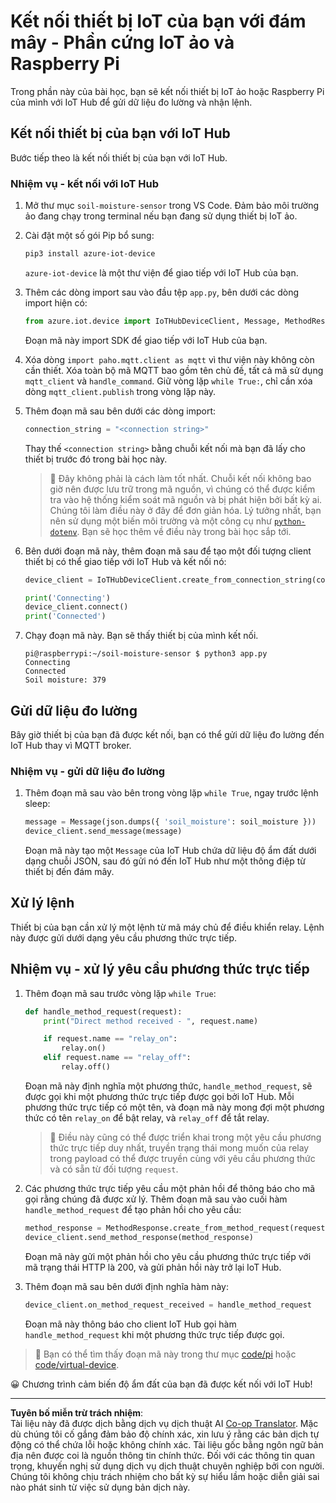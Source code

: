 <!--
CO_OP_TRANSLATOR_METADATA:
{
  "original_hash": "3ac42e284a7222c0e83d2d43231a364f",
  "translation_date": "2025-08-27T22:03:41+00:00",
  "source_file": "2-farm/lessons/4-migrate-your-plant-to-the-cloud/single-board-computer-connect-hub.md",
  "language_code": "vi"
}
-->
# Kết nối thiết bị IoT của bạn với đám mây - Phần cứng IoT ảo và Raspberry Pi

Trong phần này của bài học, bạn sẽ kết nối thiết bị IoT ảo hoặc Raspberry Pi của mình với IoT Hub để gửi dữ liệu đo lường và nhận lệnh.

## Kết nối thiết bị của bạn với IoT Hub

Bước tiếp theo là kết nối thiết bị của bạn với IoT Hub.

### Nhiệm vụ - kết nối với IoT Hub

1. Mở thư mục `soil-moisture-sensor` trong VS Code. Đảm bảo môi trường ảo đang chạy trong terminal nếu bạn đang sử dụng thiết bị IoT ảo.

1. Cài đặt một số gói Pip bổ sung:

    ```sh
    pip3 install azure-iot-device
    ```

    `azure-iot-device` là một thư viện để giao tiếp với IoT Hub của bạn.

1. Thêm các dòng import sau vào đầu tệp `app.py`, bên dưới các dòng import hiện có:

    ```python
    from azure.iot.device import IoTHubDeviceClient, Message, MethodResponse
    ```

    Đoạn mã này import SDK để giao tiếp với IoT Hub của bạn.

1. Xóa dòng `import paho.mqtt.client as mqtt` vì thư viện này không còn cần thiết. Xóa toàn bộ mã MQTT bao gồm tên chủ đề, tất cả mã sử dụng `mqtt_client` và `handle_command`. Giữ vòng lặp `while True:`, chỉ cần xóa dòng `mqtt_client.publish` trong vòng lặp này.

1. Thêm đoạn mã sau bên dưới các dòng import:

    ```python
    connection_string = "<connection string>"
    ```

    Thay thế `<connection string>` bằng chuỗi kết nối mà bạn đã lấy cho thiết bị trước đó trong bài học này.

    > 💁 Đây không phải là cách làm tốt nhất. Chuỗi kết nối không bao giờ nên được lưu trữ trong mã nguồn, vì chúng có thể được kiểm tra vào hệ thống kiểm soát mã nguồn và bị phát hiện bởi bất kỳ ai. Chúng tôi làm điều này ở đây để đơn giản hóa. Lý tưởng nhất, bạn nên sử dụng một biến môi trường và một công cụ như [`python-dotenv`](https://pypi.org/project/python-dotenv/). Bạn sẽ học thêm về điều này trong bài học sắp tới.

1. Bên dưới đoạn mã này, thêm đoạn mã sau để tạo một đối tượng client thiết bị có thể giao tiếp với IoT Hub và kết nối nó:

    ```python
    device_client = IoTHubDeviceClient.create_from_connection_string(connection_string)

    print('Connecting')
    device_client.connect()
    print('Connected')
    ```

1. Chạy đoạn mã này. Bạn sẽ thấy thiết bị của mình kết nối.

    ```output
    pi@raspberrypi:~/soil-moisture-sensor $ python3 app.py 
    Connecting
    Connected
    Soil moisture: 379
    ```

## Gửi dữ liệu đo lường

Bây giờ thiết bị của bạn đã được kết nối, bạn có thể gửi dữ liệu đo lường đến IoT Hub thay vì MQTT broker.

### Nhiệm vụ - gửi dữ liệu đo lường

1. Thêm đoạn mã sau vào bên trong vòng lặp `while True`, ngay trước lệnh sleep:

    ```python
    message = Message(json.dumps({ 'soil_moisture': soil_moisture }))
    device_client.send_message(message)
    ```

    Đoạn mã này tạo một `Message` của IoT Hub chứa dữ liệu độ ẩm đất dưới dạng chuỗi JSON, sau đó gửi nó đến IoT Hub như một thông điệp từ thiết bị đến đám mây.

## Xử lý lệnh

Thiết bị của bạn cần xử lý một lệnh từ mã máy chủ để điều khiển relay. Lệnh này được gửi dưới dạng yêu cầu phương thức trực tiếp.

## Nhiệm vụ - xử lý yêu cầu phương thức trực tiếp

1. Thêm đoạn mã sau trước vòng lặp `while True`:

    ```python
    def handle_method_request(request):
        print("Direct method received - ", request.name)
    
        if request.name == "relay_on":
            relay.on()
        elif request.name == "relay_off":
            relay.off()    
    ```

    Đoạn mã này định nghĩa một phương thức, `handle_method_request`, sẽ được gọi khi một phương thức trực tiếp được gọi bởi IoT Hub. Mỗi phương thức trực tiếp có một tên, và đoạn mã này mong đợi một phương thức có tên `relay_on` để bật relay, và `relay_off` để tắt relay.

    > 💁 Điều này cũng có thể được triển khai trong một yêu cầu phương thức trực tiếp duy nhất, truyền trạng thái mong muốn của relay trong payload có thể được truyền cùng với yêu cầu phương thức và có sẵn từ đối tượng `request`.

1. Các phương thức trực tiếp yêu cầu một phản hồi để thông báo cho mã gọi rằng chúng đã được xử lý. Thêm đoạn mã sau vào cuối hàm `handle_method_request` để tạo phản hồi cho yêu cầu:

    ```python
    method_response = MethodResponse.create_from_method_request(request, 200)
    device_client.send_method_response(method_response)
    ```

    Đoạn mã này gửi một phản hồi cho yêu cầu phương thức trực tiếp với mã trạng thái HTTP là 200, và gửi phản hồi này trở lại IoT Hub.

1. Thêm đoạn mã sau bên dưới định nghĩa hàm này:

    ```python
    device_client.on_method_request_received = handle_method_request
    ```

    Đoạn mã này thông báo cho client IoT Hub gọi hàm `handle_method_request` khi một phương thức trực tiếp được gọi.

> 💁 Bạn có thể tìm thấy đoạn mã này trong thư mục [code/pi](../../../../../2-farm/lessons/4-migrate-your-plant-to-the-cloud/code/pi) hoặc [code/virtual-device](../../../../../2-farm/lessons/4-migrate-your-plant-to-the-cloud/code/virtual-device).

😀 Chương trình cảm biến độ ẩm đất của bạn đã được kết nối với IoT Hub!

---

**Tuyên bố miễn trừ trách nhiệm**:  
Tài liệu này đã được dịch bằng dịch vụ dịch thuật AI [Co-op Translator](https://github.com/Azure/co-op-translator). Mặc dù chúng tôi cố gắng đảm bảo độ chính xác, xin lưu ý rằng các bản dịch tự động có thể chứa lỗi hoặc không chính xác. Tài liệu gốc bằng ngôn ngữ bản địa nên được coi là nguồn thông tin chính thức. Đối với các thông tin quan trọng, khuyến nghị sử dụng dịch vụ dịch thuật chuyên nghiệp bởi con người. Chúng tôi không chịu trách nhiệm cho bất kỳ sự hiểu lầm hoặc diễn giải sai nào phát sinh từ việc sử dụng bản dịch này.